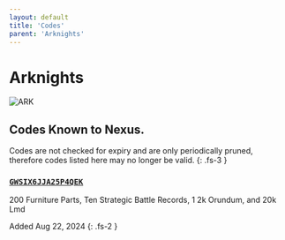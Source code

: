 ```yaml
---
layout: default
title: 'Codes'
parent: 'Arknights'
---
```


# Arknights

![ARK](https://cdn.discordapp.com/emojis/1270456178421534761.png)

## Codes Known to Nexus.

Codes are not checked for expiry and are only periodically pruned, therefore codes listed here may no longer be valid.
{: .fs-3 }

### [`GWSIX6JJA25P4QEK`](https://clipboard.nexus-codes.app/?copy=GWSIX6JJA25P4QEK)

200 Furniture Parts, Ten Strategic Battle Records, 1 2k Orundum, and 20k Lmd

Added Aug 22, 2024
{: .fs-2 }